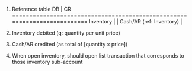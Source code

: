 1. Reference table
DB                                  | CR
=========================================================================
 Inventory                          | 
                                    | Cash/AR (ref: Inventory)
                                    | 

1. Inventory debited (q: quantity per unit price)
2. Cash/AR credited (as total of [quantity x price])
3. When open inventory, should open list transaction that corresponds to those inventory sub-account
